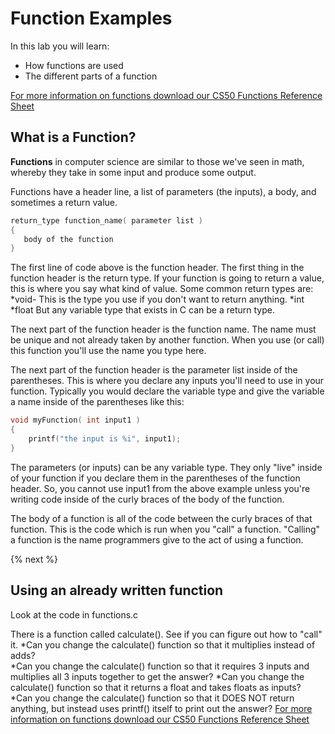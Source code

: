 # Function Examples

In this lab you will learn:
- How functions are used
- The different parts of a function

[For more information on functions download our CS50 Functions Reference Sheet](https://cs50.harvard.edu/ap/2020/assets/pdfs/functions.pdf)

## What is a Function?

**Functions** in computer science are similar to those we've seen in math, whereby they take in some input and produce some output.

Functions have a header line, a list of parameters (the inputs), a body, and sometimes a return value.

```c
return_type function_name( parameter list )
{
   body of the function
}
```
The first line of code above is the function header.  The first thing in the function header is the return type.  If your function is going to return a value, this is where you say what kind of value.  Some common return types are:
*void-  This is the type you use if you don't want to return anything.
*int
*float
But any variable type that exists in C can be a return type.

The next part of the function header is the function name.  The name must be unique and not already taken by another function.  When you use (or call) this function you'll use the name you type here.  

The next part of the function header is the parameter list inside of the parentheses.  This is where you declare any inputs you'll need to use in your function.  Typically you would declare the variable type and give the variable a name inside of the parentheses like this:

```c
void myFunction( int input1 )
{
    printf("the input is %i", input1);
}
```
The parameters (or inputs) can be any variable type.  They only "live" inside of your function if you declare them in the parentheses of the function header.  So, you cannot use input1 from the above example unless you're writing code inside of the curly braces of the body of the function.

The body of a function is all of the code between the curly braces of that function.  This is the code which is run when you "call" a function.  "Calling" a function is the name programmers give to the act of using a function.


{% next %}

## Using an already written function 
Look at the code in functions.c

There is a function called calculate().  See if you can figure out how to "call" it.
*Can you change the calculate() function so that it multiplies instead of adds?  
*Can you change the calculate() function so that it requires 3 inputs and multiplies all 3 inputs together to get the answer?
*Can you change the calculate() function so that it returns a float and takes floats as inputs?  
*Can you change the calculate() function so that it DOES NOT return anything, but instead uses printf() itself to print out the answer?
[For more information on functions download our CS50 Functions Reference Sheet](https://cs50.harvard.edu/ap/2020/assets/pdfs/functions.pdf)
